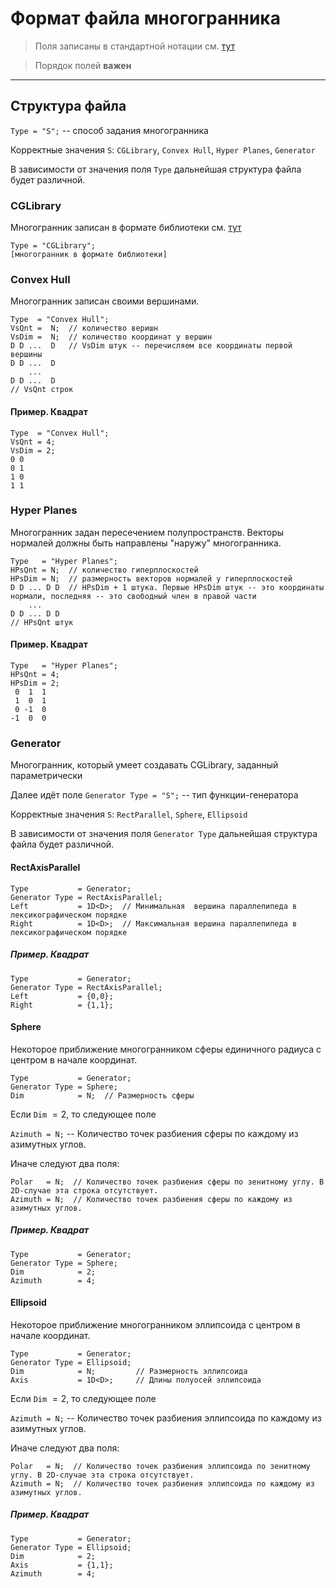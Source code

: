 # Формат файла многогранника

> Поля записаны в стандартной нотации см. [тут](FieldsFormat.md)

> Порядок полей **важен**

---

## Структура файла

`Type = "S";` -- способ задания многогранника

Корректные значения `S`: `CGLibrary`, `Convex Hull`, `Hyper Planes`, `Generator`

В зависимости от значения поля `Type` дальнейшая структура файла будет различной.

### CGLibrary

Многогранник записан в формате библиотеки см. [тут](LibPolytopeFormat.md)

```
Type = "CGLibrary";
[многогранник в формате библиотеки]
```

### Convex Hull
Многогранник записан своими вершинами.
```
Type  = "Convex Hull";
VsQnt =  N;  // количество веришн
VsDim =  N;  // количество координат у вершин
D D ...  D   // VsDim штук -- перечисляем все координаты первой вершины
D D ...  D 
    ...
D D ...  D 
// VsQnt строк
```

#### Пример. Квадрат
```
Type  = "Convex Hull";
VsQnt = 4;
VsDim = 2;
0 0
0 1
1 0
1 1
```

### Hyper Planes
Многогранник задан пересечением полупространств. Векторы нормалей должны быть направлены "наружу" многогранника.
```
Type   = "Hyper Planes";
HPsQnt = N;  // количество гиперплоскостей
HPsDim = N;  // размерность векторов нормалей у гиперплоскостей
D D ... D D  // HPsDim + 1 штука. Первые HPsDim штук -- это координаты нормали, последняя -- это свободный член в правой части
    ...
D D ... D D
// HPsQnt штук
```

#### Пример. Квадрат
```
Type   = "Hyper Planes";
HPsQnt = 4;
HPsDim = 2;
 0  1  1
 1  0  1
 0 -1  0
-1  0  0
```

### Generator
Многогранник, который умеет создавать CGLibrary, заданный параметрически

Далее идёт поле
`Generator Type = "S";`  -- тип функции-генератора

Корректные значения `S`: `RectParallel`, `Sphere`, `Ellipsoid` 

В зависимости от значения поля `Generator Type` дальнейшая структура файла будет различной.

#### RectAxisParallel
```
Type           = Generator;
Generator Type = RectAxisParallel;
Left           = 1D<D>;  // Минимальная  вершина параллепипеда в лексикографическом порядке
Right          = 1D<D>;  // Максимальная вершина параллепипеда в лексикографическом порядке
```

##### Пример. Квадрат
```
Type           = Generator;
Generator Type = RectAxisParallel;
Left           = {0,0};
Right          = {1,1};
```


#### Sphere
Некоторое приближение многогранником сферы единичного радиуса с центром в начале координат. 

```
Type           = Generator;
Generator Type = Sphere;
Dim            = N;  // Размерность сферы
```
Если `Dim` $= 2$, то следующее поле

`Azimuth = N;` -- Количество точек разбиения сферы по каждому из азимутных углов.

Иначе следуют два поля:
```
Polar   = N;  // Количество точек разбиения сферы по зенитному углу. В 2D-случае эта строка отсутствует.
Azimuth = N;  // Количество точек разбиения сферы по каждому из азимутных углов.
```

##### Пример. Квадрат
```
Type           = Generator;
Generator Type = Sphere;
Dim            = 2;
Azimuth        = 4;
```

#### Ellipsoid

Некоторое приближение многогранником эллипсоида с центром в начале координат.

```
Type           = Generator;
Generator Type = Ellipsoid;
Dim            = N;         // Размерность эллипсоида
Axis           = 1D<D>;     // Длины полуосей эллипсоида
```

Если `Dim` $= 2$, то следующее поле

`Azimuth = N;` -- Количество точек разбиения эллипсоида по каждому из азимутных углов.

Иначе следуют два поля:

```
Polar   = N;  // Количество точек разбиения эллипсоида по зенитному углу. В 2D-случае эта строка отсутствует.
Azimuth = N;  // Количество точек разбиения эллипсоида по каждому из азимутных углов.
```

##### Пример. Квадрат

```
Type           = Generator;
Generator Type = Ellipsoid;
Dim            = 2;
Axis           = {1,1};
Azimuth        = 4;
```
